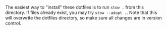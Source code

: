 The easiest way to "install" these dotfiles is to run `stow .` from this directory. If files already exist, you may try `stow --adopt .`. Note that this will overwrite the dotfiles directory, so make sure all changes are in version control.
